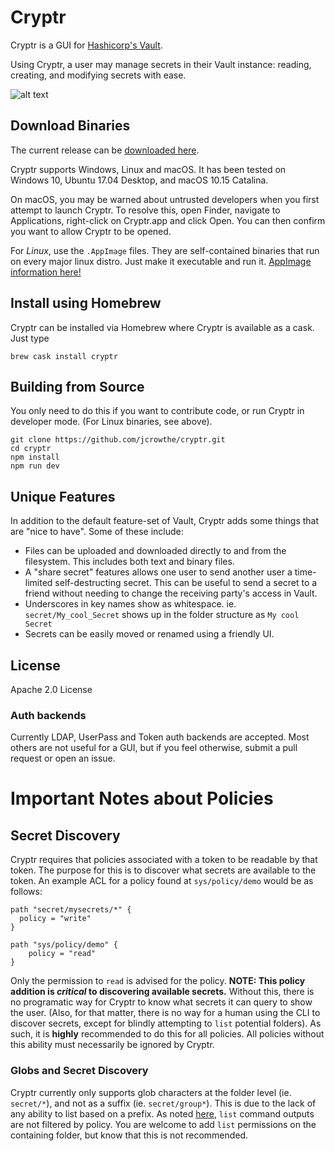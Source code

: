# Cryptr

Cryptr is a GUI for [Hashicorp's Vault](https://www.vaultproject.io/).

Using Cryptr, a user may manage secrets in their Vault instance: reading, creating, and modifying secrets with ease.

![alt text](app/images/cryptr-demo.png "Cryptr")

## Download Binaries

The current release can be [downloaded here](https://github.com/adobe/cryptr/releases).

Cryptr supports Windows, Linux and macOS. It has been tested on Windows 10, Ubuntu 17.04 Desktop, and macOS 10.15 Catalina.

On macOS, you may be warned about untrusted developers when you first attempt to launch Cryptr. To resolve this, open Finder, navigate to Applications, right-click on Cryptr.app and click Open. You can then confirm you want to allow Cryptr to be opened.

For *Linux*, use the `.AppImage` files. They are self-contained binaries that run on every major linux distro. Just make it executable and run it. [AppImage information here!](https://appimage.org/)

## Install using Homebrew

Cryptr can be installed via Homebrew where Cryptr is available as a cask. Just type

```
brew cask install cryptr
```

## Building from Source

You only need to do this if you want to contribute code, or run Cryptr in developer mode. (For Linux binaries, see above).

```
git clone https://github.com/jcrowthe/cryptr.git
cd cryptr
npm install
npm run dev
```

## Unique Features

In addition to the default feature-set of Vault, Cryptr adds some things that are "nice to have". Some of these include:

- Files can be uploaded and downloaded directly to and from the filesystem. This includes both text and binary files.
- A "share secret" features allows one user to send another user a time-limited self-destructing secret. This can be useful to send a secret to a friend without needing to change the receiving party's access in Vault.
- Underscores in key names show as whitespace. ie. `secret/My_cool_Secret` shows up in the folder structure as `My cool Secret`
- Secrets can be easily moved or renamed using a friendly UI.

## License
Apache 2.0 License

### Auth backends

Currently LDAP, UserPass and Token auth backends are accepted. Most others are not useful for a GUI, but if you feel otherwise, submit a pull request or open an issue.

# Important Notes about Policies

## Secret Discovery

Cryptr requires that policies associated with a token to be readable by that token. The purpose for this is to discover what secrets are available to the token. An example ACL for a policy found at `sys/policy/demo` would be as follows:


```
path "secret/mysecrets/*" {
  policy = "write"
}

path "sys/policy/demo" {
    policy = "read"
}
```

Only the permission to `read` is advised for the policy. **NOTE: This policy addition is _critical_ to discovering available secrets.** Without this, there is no programatic way for Cryptr to know what secrets it can query to show the user. (Also, for that matter, there is no way for a human using the CLI to discover secrets, except for blindly attempting to `list` potential folders). As such, it is **highly** recommended to do this for all policies. All policies without this ability must necessarily be ignored by Cryptr.

### Globs and Secret Discovery

Cryptr currently only supports glob characters at the folder level (ie. `secret/*`), and not as a suffix (ie. `secret/group*`). This is due to the lack of any ability to list based on a prefix. As noted [here](https://www.vaultproject.io/docs/concepts/policies.html#list), `list` command outputs are not filtered by policy. You are welcome to add `list` permissions on the containing folder, but know that this is not recommended.

